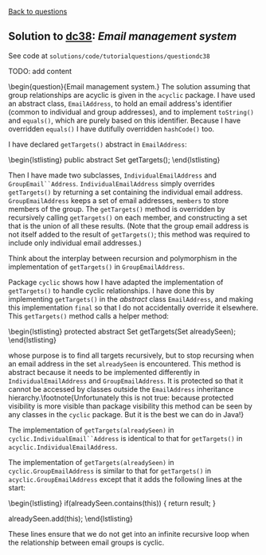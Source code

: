 [Back to questions](../README.md)

## Solution to [dc38](../questions/dc38): *Email management system*

See code at `solutions/code/tutorialquestions/questiondc38`

TODO: add content


\begin{question}{Email management system.}
The solution assuming that group relationships are acyclic is given in the `acyclic` package.  I have used an abstract class, `EmailAddress`,
to hold an email address's identifier (common to individual and group addresses), and to implement `toString()` and `equals()`, which are purely
based on this identifier.  Because I have overridden `equals()` I have dutifully overridden `hashCode()` too.

I have declared `getTargets()` abstract in `EmailAddress`:

\begin{lstlisting}
public abstract Set<EmailAddress> getTargets();
\end{lstlisting}

Then I have made two subclasses, `IndividualEmailAddress` and `GroupEmail``Address`.  `IndividualEmailAddress` simply overrides `getTargets()` by returning a set
containing the individual email address. `GroupEmailAddress` keeps a set of email addresses, `members` to store members of the group.  The `getTargets()` method is overridden
by recursively calling `getTargets()` on each member, and constructing a set that is the union of all these results.  (Note that the group email address is not itself added to the result of `getTargets()`;
this method was required to include only individual email addresses.)

Think about the interplay between recursion and polymorphism in the implementation of `getTargets()` in `GroupEmailAddress`.

Package `cyclic` shows how I have adapted the implementation of `getTargets()` to handle cyclic relationships.  I have done this by implementing `getTargets()` in
the *abstract* class `EmailAddress`, and making this implementation `final` so that I do not accidentally override it elsewhere.  This `getTargets()` method calls
a helper method:

\begin{lstlisting}
protected abstract Set<EmailAddress> getTargets(Set<EmailAddress> alreadySeen);
\end{lstlisting}

whose purpose is to find all targets recursively, but to stop recursing when an email address in the set `alreadySeen` is encountered.  This method
is abstract because it needs to be implemented differently in `IndividualEmailAddress` and `GroupEmailAddress`.  It is protected so that
it cannot be accessed by classes outside the `EmailAddress` inheritance hierarchy.\footnote{Unfortunately this is not true: because protected visibility is
more visible than package visibility this method can be seen by any classes in the `cyclic` package.  But it is the best we can do in Java!}

The implementation of `getTargets(alreadySeen)` in `cyclic.IndividualEmail``Address` is identical to that for `getTargets()` in
`acyclic.IndividualEmailAddress`.

The implementation of `getTargets(alreadySeen)` in `cyclic.GroupEmailAddress` is similar to that for `getTargets()` in `acyclic.GroupEmailAddress`
except that it adds the following lines at the start:

\begin{lstlisting}
if(alreadySeen.contains(this)) {
  return result;
}
		
alreadySeen.add(this);
\end{lstlisting}

These lines ensure that we do not get into an infinite recursive loop when the relationship between email groups is cyclic.

